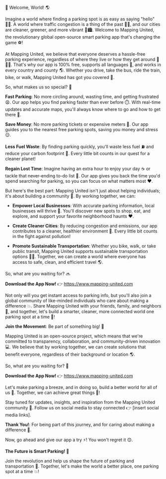 🎉 Welcome, World! 🌎

Imagine a world where finding a parking spot is as easy as saying "hello" 🙋‍♀️. A world where traffic congestion is a thing of the past 🚗💨, and our cities are cleaner, greener, and more vibrant 🌳🏙️. Welcome to Mapping United, the revolutionary global open-source smart parking app that's changing the game ⚽️!

At Mapping United, we believe that everyone deserves a hassle-free parking experience, regardless of where they live or how they get around 🚌🚂🛴️. That's why our app is 100% free, supports all languages 💬, and works in every country and county 🌎. Whether you drive, take the bus, ride the train, bike, or walk, Mapping United has got you covered 👣.

So, what makes us so special? 🤔

**Fast Parking**: No more circling around, wasting time, and getting frustrated 😩. Our app helps you find parking faster than ever before ⏱️. With real-time updates and accurate maps, you'll always know where to go and how to get there 📍.

**Save Money**: No more parking tickets or expensive meters 💸. Our app guides you to the nearest free parking spots, saving you money and stress 😌.

**Less Fuel Waste**: By finding parking quickly, you'll waste less fuel ⛽️ and reduce your carbon footprint 🌟. Every little bit counts in our quest for a cleaner planet!

**Regain Lost Time**: Imagine having an extra hour to enjoy your day ☕️ or tackle that never-ending to-do list 📝. Our app gives you back the time you'd spend searching for parking, so you can focus on what matters most ❤️.

But here's the best part: Mapping United isn't just about helping individuals; it's about building a community 💪. By working together, we can:

* **Empower Local Businesses**: With accurate parking information, local businesses will thrive 🏬. You'll discover new spots to shop, eat, and explore, and support your favorite neighborhood haunts ❤️.

* **Create Cleaner Cities**: By reducing congestion and emissions, our app contributes to a cleaner, healthier environment 🌈. Every little bit counts in the fight against pollution!

* **Promote Sustainable Transportation**: Whether you bike, walk, or take public transit, Mapping United supports sustainable transportation options 🚌🚂. Together, we can create a world where everyone has access to safe, clean, and efficient travel 🌎.

So, what are you waiting for? 🔜

**Download the App Now!** 👉 https://www.mapping-united.com

Not only will you get instant access to parking info, but you'll also join a global community of like-minded individuals who care about making a difference 💥. Share Mapping United with your friends, family, and neighbors 📱, and together, let's build a smarter, cleaner, more connected world one parking spot at a time 🔩!

**Join the Movement**: Be part of something big! 🌟

Mapping United is an open-source project, which means that we're committed to transparency, collaboration, and community-driven innovation 💻. We believe that by working together, we can create solutions that benefit everyone, regardless of their background or location 🌎.

So, what are you waiting for? 🤔

**Download the App Now!** 👉 https://www.mapping-united.com

Let's make parking a breeze, and in doing so, build a better world for all of us 🌟. Together, we can achieve great things 💪!

Stay tuned for updates, insights, and inspiration from the Mapping United community 💬. Follow us on social media to stay connected 👉 [insert social media links].

**Thank You!**: For being part of this journey, and for caring about making a difference 🙏.

Now, go ahead and give our app a try ⚡️! You won't regret it 😊.

**The Future is Smart Parking! 🔮**

Join the revolution and help us shape the future of parking and transportation 🌟. Together, let's make the world a better place, one parking spot at a time 💥!